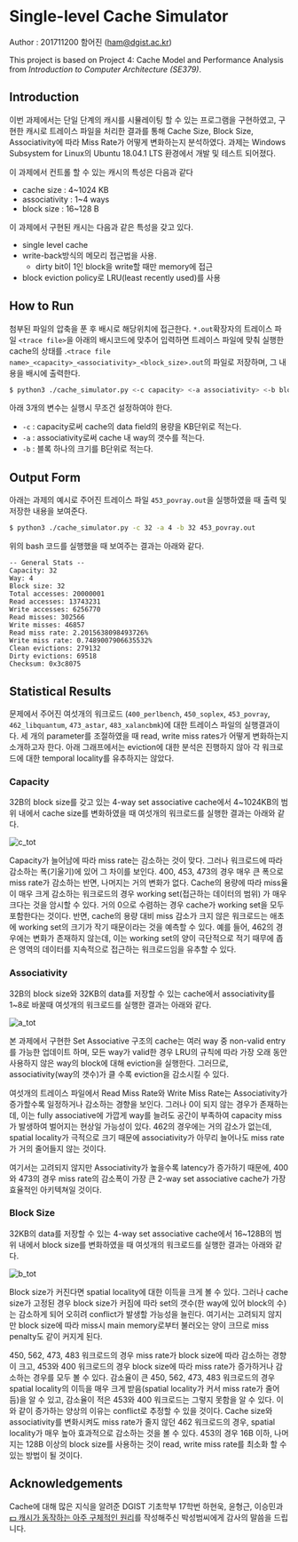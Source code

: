 # Single-level Cache Simulator

Author : 201711200 함어진 ([ham@dgist.ac.kr](mailto:ham@dgist.ac.kr))

This project is based on Project 4: Cache Model and Performance Analysis from *Introduction to Computer Architecture (SE379)*.



## Introduction

이번 과제에서는 단일 단계의 캐시를 시뮬레이팅 할 수 있는 프로그램을 구현하였고, 구현한 캐시로 트레이스 파일을 처리한 결과를 통해 Cache Size, Block Size, Associativity에 따라 Miss Rate가 어떻게 변화하는지 분석하였다. 과제는 Windows Subsystem for Linux의 Ubuntu 18.04.1 LTS 환경에서 개발 및 테스트 되어졌다.



이 과제에서 컨트롤 할 수 있는 캐시의 특성은 다음과 같다

- cache size : 4~1024 KB
- associativity : 1~4 ways
- block size : 16~128 B



이 과제에서 구현된 캐시는 다음과 같은 특성을 갖고 있다.

- single level cache
- write-back방식의 메모리 접근법을 사용.
  - dirty bit이 1인 block을 write할 때만 memory에 접근
- block eviction policy로 LRU(least recently used)를 사용



## How to Run

첨부된 파일의 압축을 푼 후 배시로 해당위치에 접근한다. `*.out`확장자의 트레이스 파일 `<trace file>`을 아래의 배시코드에 맞추어 입력하면 트레이스 파일에 맞춰 실행한 cache의 상태를 .`<trace file name>_<capacity>_<associativity>_<block_size>.out`의 파일로 저장하며, 그 내용을 배시에 출력한다.

```bash
$ python3 ./cache_simulator.py <-c capacity> <-a associativity> <-b block_size> <trace file>
```

아래 3개의 변수는 실행시 무조건 설정하여야 한다.

- `-c` : capacity로써 cache의 data field의 용량을 KB단위로 적는다.
- `-a` : associativity로써 cache 내 way의 갯수를 적는다.
- `-b` : 블록 하나의 크기를 B단위로 적는다. 



## Output Form

아래는 과제의 예시로 주어진 트레이스 파일 `453_povray.out`을 실행하였을 때 출력 및 저장한 내용을 보여준다.

```bash
$ python3 ./cache_simulator.py -c 32 -a 4 -b 32 453_povray.out
```

위의 bash 코드를 실행했을 때 보여주는 결과는 아래와 같다.

```notepad
-- General Stats --
Capacity: 32
Way: 4
Block size: 32
Total accesses: 20000001
Read accesses: 13743231
Write accesses: 6256770
Read misses: 302566
Write misses: 46857
Read miss rate: 2.2015638098493726%
Write miss rate: 0.7489007906635532%
Clean evictions: 279132
Dirty evictions: 69518
Checksum: 0x3c8075
```



## Statistical Results

문제에서 주어진 여섯개의 워크로드 (`400_perlbench`, `450_soplex`, `453_povray`, `462_libquantum`, `473_astar`, `483_xalancbmk`)에 대한 트레이스 파일의 실행결과이다. 세 개의 parameter를 조절하였을 때 read,  write miss rates가 어떻게 변화하는지 소개하고자 한다. 아래 그래프에서는 eviction에 대한 분석은 진행하지 않아 각 워크로드에 대한 temporal locality를 유추하지는 않았다.



### Capacity

32B의 block size를 갖고 있는 4-way set associative cache에서 4~1024KB의 범위 내에서 cache size를 변화하였을 때 여섯개의 워크로드를 실행한 결과는 아래와 같다.

![c_tot](./img/c_tot.png)

Capacity가 늘어남에 따라 miss rate는 감소하는 것이 맞다. 그러나 워크로드에 따라 감소하는 폭(기울기)에 있어 그 차이를 보인다. 400, 453, 473의 경우 매우 큰 폭으로 miss rate가 감소하는 반면, 나머지는 거의 변화가 없다. Cache의 용량에 따라 miss율이 매우 크게 감소하는 워크로드의 경우 working set(접근하는 데이터의 범위) 가 매우 크다는 것을 암시할 수 있다. 거의 0으로 수렴하는 경우 cache가 working set을 모두 포함한다는 것이다. 반면, cache의 용량 대비 miss 감소가 크지 않은 워크로드는 애초에 working set의 크기가 작기 때문이라는 것을 예측할 수 있다. 예를 들어, 462의 경우에는 변화가 존재하지 않는데, 이는 working set의 양이 극단적으로 적기 때무에 좁은 영역의 데이터를 지속적으로 접근하는 워크로드임을 유추할 수 있다.



### Associativity

32B의 block size와 32KB의 data를 저장할 수 있는 cache에서 associativity를 1~8로 바꿀때 여섯개의 워크로드를 실행한 결과는 아래와 같다.

![a_tot](./img/a_tot.png)

본 과제에서 구현한 Set Associative 구조의 cache는 여러 way 중 non-valid entry를 가능한 업데이트 하며, 모든 way가 valid한 경우 LRU의 규칙에 따라 가장 오래 동안 사용하지 않은 way의 block에 대해 eviction을 실행한다. 그러므로, associativity(way의 갯수)가 클 수록 eviction을 감소시킬 수 있다.

여섯개의 트레이스 파일에서 Read Miss Rate와 Write Miss Rate는 Associativity가 증가할수록 일정하거나 감소하는 경향을 보인다. 그러나 0이 되지 않는 경우가 존재하는데, 이는 fully associative에 가깝게 way를 늘려도 공간이 부족하여 capacity miss가 발생하여 벌어지는 현상일 가능성이 있다. 462의 경우에는 거의 감소가 없는데, spatial locality가 극적으로 크기 때문에 associativity가 아무리 늘어나도 miss rate가 거의 줄어들지 않는 것이다.

여기서는 고려되지 않지만 Associativity가 높을수록 latency가 증가하기 때문에, 400와 473의 경우 miss rate의 감소폭이 가장 큰 2-way set associative cache가 가장 효율적인 아키텍쳐일 것이다.



### Block Size

32KB의 data를 저장할 수 있는 4-way set associative cache에서 16~128B의 범위 내에서 block size를 변화하였을 때 여섯개의 워크로드를 실행한 결과는 아래와 같다.

![b_tot](./img/b_tot.png)

Block size가 커진다면 spatial locality에 대한 이득을 크게 볼 수 있다. 그러나 cache size가 고정된 경우 block size가 커짐에 따라 set의 갯수(한 way에 있어 block의 수)는 감소하게 되어 오히려 conflict가 발생할 가능성을 늘린다. 여기서는 고려되지 않지만 block size에 따라 miss시 main memory로부터 불러오는 양이 크므로 miss penalty도 같이 커지게 된다.

450, 562, 473, 483 워크로드의 경우 miss rate가 block size에 따라 감소하는 경향이 크고, 453와 400 워크로드의 경우 block size에 따라 miss rate가 증가하거나 감소하는 경우를 모두 볼 수 있다. 감소율이 큰 450, 562, 473, 483 워크로드의 경우 spatial locality의 이득을 매우 크게 받음(spatial locality가 커서 miss rate가 줄어듬)을 알 수 있고, 감소율이 적은 453와 400 워크로드는 그렇지 못함을 알 수 있다. 이와 같이 증가하는 양상의 이유는 conflict로 추정할 수 있을 것이다. Cache size와 associativity를 변화시켜도 miss rate가 줄지 않던 462 워크로드의 경우, spatial locality가 매우 높아 효과적으로 감소하는 것을 볼 수 있다. 453의 경우 16B 이하, 나머지는 128B 이상의 block size를 사용하는 것이 read, write miss rate를 최소화 할 수 있는 방법이 될 것이다.



## Acknowledgements

Cache에 대해 많은 지식을 알려준 DGIST 기초학부 17학번 하현욱, 윤형근, 이승민과 [💵 캐시가 동작하는 아주 구체적인 원리](https://parksb.github.io/article/29.html)를 작성해주신 박성범씨에게 감사의 말씀을 드립니다.
